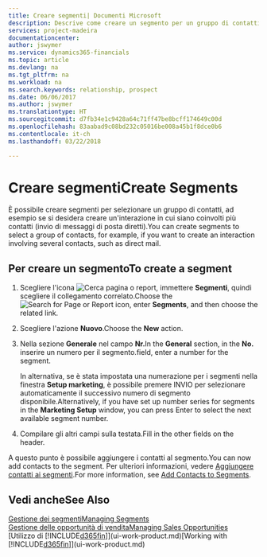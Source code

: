 ```yaml
---
title: Creare segmenti| Documenti Microsoft
description: Descrive come creare un segmento per un gruppo di contatti in Finance and Operations, Business edition, ad esempio, per rivolgersi a diversi contatti tramite messaggi di posta diretti.
services: project-madeira
documentationcenter: 
author: jswymer
ms.service: dynamics365-financials
ms.topic: article
ms.devlang: na
ms.tgt_pltfrm: na
ms.workload: na
ms.search.keywords: relationship, prospect
ms.date: 06/06/2017
ms.author: jswymer
ms.translationtype: HT
ms.sourcegitcommit: d7fb34e1c9428a64c71ff47be8bcff174649c00d
ms.openlocfilehash: 83aabad9c08bd232c05016be008a45b1f8dce0b6
ms.contentlocale: it-ch
ms.lasthandoff: 03/22/2018

---
```

# <a name="create-segments"></a><span data-ttu-id="466e9-103">Creare segmenti</span><span class="sxs-lookup"><span data-stu-id="466e9-103">Create Segments</span></span>
<span data-ttu-id="466e9-104">È possibile creare segmenti per selezionare un gruppo di contatti, ad esempio se si desidera creare un'interazione in cui siano coinvolti più contatti (invio di messaggi di posta diretti).</span><span class="sxs-lookup"><span data-stu-id="466e9-104">You can create segments to select a group of contacts, for example, if you want to create an interaction involving several contacts, such as direct mail.</span></span>

## <a name="to-create-a-segment"></a><span data-ttu-id="466e9-105">Per creare un segmento</span><span class="sxs-lookup"><span data-stu-id="466e9-105">To create a segment</span></span>
1. <span data-ttu-id="466e9-106">Scegliere l'icona ![Cerca pagina o report](media/ui-search/search_small.png "icona Cerca pagina o report"), immettere **Segmenti**, quindi scegliere il collegamento correlato.</span><span class="sxs-lookup"><span data-stu-id="466e9-106">Choose the ![Search for Page or Report](media/ui-search/search_small.png "Search for Page or Report icon") icon, enter **Segments**, and then choose the related link.</span></span>
2. <span data-ttu-id="466e9-107">Scegliere l'azione **Nuovo**.</span><span class="sxs-lookup"><span data-stu-id="466e9-107">Choose the **New** action.</span></span>
3. <span data-ttu-id="466e9-108">Nella sezione **Generale** nel campo **Nr.**</span><span class="sxs-lookup"><span data-stu-id="466e9-108">In the **General** section, in the **No.**</span></span> <span data-ttu-id="466e9-109">inserire un numero per il segmento.</span><span class="sxs-lookup"><span data-stu-id="466e9-109">field, enter a number for the segment.</span></span>

    <span data-ttu-id="466e9-110">In alternativa, se è stata impostata una numerazione per i segmenti nella finestra **Setup marketing**, è possibile premere INVIO per selezionare automaticamente il successivo numero di segmento disponibile.</span><span class="sxs-lookup"><span data-stu-id="466e9-110">Alternatively, if you have set up number series for segments in the **Marketing Setup** window, you can press Enter to select the next available segment number.</span></span>
4. <span data-ttu-id="466e9-111">Compilare gli altri campi sulla testata.</span><span class="sxs-lookup"><span data-stu-id="466e9-111">Fill in the other fields on the header.</span></span>

<span data-ttu-id="466e9-112">A questo punto è possibile aggiungere i contatti al segmento.</span><span class="sxs-lookup"><span data-stu-id="466e9-112">You can now add contacts to the segment.</span></span> <span data-ttu-id="466e9-113">Per ulteriori informazioni, vedere [Aggiungere contatti ai segmenti](marketing-add-contact-segment.md).</span><span class="sxs-lookup"><span data-stu-id="466e9-113">For more information, see [Add Contacts to Segments](marketing-add-contact-segment.md).</span></span>

## <a name="see-also"></a><span data-ttu-id="466e9-114">Vedi anche</span><span class="sxs-lookup"><span data-stu-id="466e9-114">See Also</span></span>
[<span data-ttu-id="466e9-115">Gestione dei segmenti</span><span class="sxs-lookup"><span data-stu-id="466e9-115">Managing Segments</span></span>](marketing-segments.md)  
[<span data-ttu-id="466e9-116">Gestione delle opportunità di vendita</span><span class="sxs-lookup"><span data-stu-id="466e9-116">Managing Sales Opportunities</span></span>](marketing-manage-sales-opportunities.md)  
<span data-ttu-id="466e9-117">[Utilizzo di [!INCLUDE[d365fin](includes/d365fin_md.md)]](ui-work-product.md)</span><span class="sxs-lookup"><span data-stu-id="466e9-117">[Working with [!INCLUDE[d365fin](includes/d365fin_md.md)]](ui-work-product.md)</span></span>  


